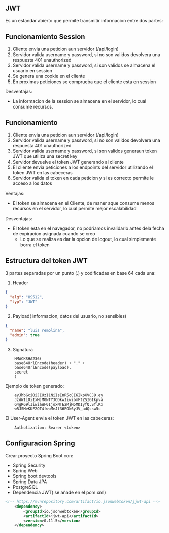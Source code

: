 ## JWT

Es un estandar abierto que permite transmitir informacion entre dos partes:

## Funcionamiento Session
1. Cliente envia una peticion aun servidor (/api/login)
2. Servidor valida username y password, si no son validos devolvera una respuesta 401 unauthorized
3. Servidor valida username y password, si son validos se almacena el usuario en session
4. Se genera una cookie en el cliente
5. En proximas peticiones se comprueba que el cliente esta en session

Desventajas:
 * La informacion de la session se almacena en el servidor, lo cual consume recursos.

## Funcionamiento

1. Cliente envia una peticion aun servidor (/api/login)
2. Servidor valida username y password, si no son validos devolvera una respuesta 401 unauthorized
3. Servidor valida username y password, si son validos generaun token JWT que 
utiliza una secret key
3. Servidor devuelve el token JWT generando al cliente
4. El cliente envia peticiones a los endpoints del servidor utilizando el token JWT en las cabeceras
5. Servidor valida el token en cada peticion y si es correcto permite le acceso a los datos

Ventajas: 
* El token se almacena en el Cliente, de maner aque consume menos recursos en el servidor, lo cual permite mejor escalabilidad

Desventajas:
* El token esta en el navegador, no podriamos invalidarlo antes dela fecha de 
expiracion asignada cuando se creo
  * Lo que se realiza es dar la opcion de logout, lo cual simplemente borra el token

## Estructura del token JWT

3 partes separadas por un punto (.) y codificadas en base 64 cada una:

1. Header

```json
{
  "alg": "HS512",
  "typ": "JWT"
}

```
2. Payload( informacion, datos del usuario, no sensibles)
```json
{
  "name": "luis remolina",
  "admin": true
}
```
3. Signatura
```
    HMACKSHA236(
    base64UrlEncode(header) + "." + 
    base64UrlEncode(payload), 
    secret
    )
```

Ejemplo de token generado:
```
    eyJhbGciOiJIUzI1NiIsInR5cCI6IkpXVCJ9.ey
    JzdWIiOiIxMjM0NTY3ODkwIiwibmFtZSI6Ikpva
    G4gRG9lIiwiaWF0IjoxNTE2MjM5MDIyfQ.SflKx
    wRJSMeKKF2QT4fwpMeJf36POk6yJV_adQssw5c
```

El User-Agent envia el token JWT en las cabeceras:
```
    Authotization: Bearer <token>
```

## Configuracion Spring
Crear proyecto Spring Boot con:
* Spring Security
* Spring Web
* Spring boot devtools
* Spring Data JPA
* PostgreSQL
* Dependencia JWT( se añade en el pom.xml)

```xml
<!-- https://mvnrepository.com/artifact/io.jsonwebtoken/jjwt-api -->
    <dependency>
        <groupId>io.jsonwebtoken</groupId>
        <artifactId>jjwt-api</artifactId>
        <version>0.11.5</version>
    </dependency>

```
